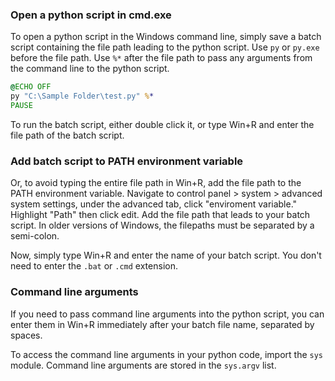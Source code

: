 ### Open a python script in cmd.exe

To open a python script in the Windows command line, simply save a batch script containing the file path leading to the python script. Use `py` or `py.exe` before the file path. Use `%*` after the file path to pass any arguments from the command line to the python script. 
```cmd
@ECHO OFF
py "C:\Sample Folder\test.py" %*
PAUSE
```

To run the batch script, either double click it, or type Win+R and enter the file path of the batch script.

### Add batch script to PATH environment variable

Or, to avoid typing the entire file path in Win+R, add the file path to the PATH environment variable. Navigate to control panel > system > advanced system settings, under the advanced tab, click "enviroment variable." Highlight "Path" then click edit. Add the file path that leads to your batch script. In older versions of Windows, the filepaths must be separated by a semi-colon. 

Now, simply type Win+R and enter the name of your batch script. You don't need to enter the `.bat` or `.cmd` extension. 

### Command line arguments 

If you need to pass command line arguments into the python script, you can enter them in Win+R immediately after your batch file name, separated by spaces. 

To access the command line arguments in your python code, import the `sys` module. Command line arguments are stored in the `sys.argv` list. 
